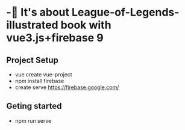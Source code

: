 #  -:star2: It's about League-of-Legends-illustrated book with vue3.js+firebase 9

## Project Setup

* vue create vue-project
* npm install firebase
* create serve https://firebase.google.com/

## Geting started
* npm run serve
